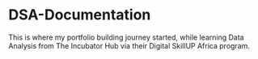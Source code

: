 # DSA-Documentation
This is where my portfolio building journey started, while learning Data Analysis from The Incubator Hub via their Digital SkillUP Africa program.
